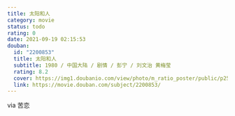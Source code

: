 ```yaml
---
title: 太阳和人
category: movie
status: todo
rating: 0
date: 2021-09-19 02:15:53
douban:
  id: "2200853"
  title: 太阳和人
  subtitle: 1980 / 中国大陆 / 剧情 / 彭宁 / 刘文治 黄梅莹
  rating: 8.2
  cover: https://img1.doubanio.com/view/photo/m_ratio_poster/public/p2535446779.jpg
  link: https://movie.douban.com/subject/2200853/
---
```


via 苦恋